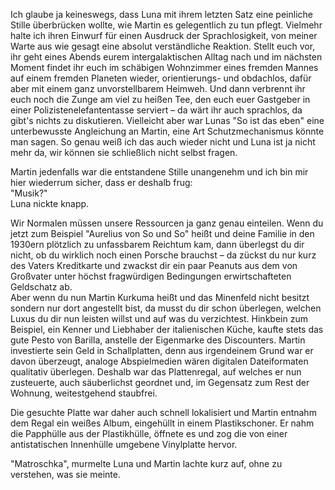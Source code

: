Ich glaube ja keineswegs, dass Luna mit ihrem letzten Satz eine peinliche Stille überbrücken wollte, wie Martin es gelegentlich zu tun pflegt. Vielmehr halte ich ihren Einwurf für einen Ausdruck der Sprachlosigkeit, von meiner Warte aus wie gesagt eine absolut verständliche Reaktion. Stellt euch vor, ihr geht eines Abends eurem intergalaktischen Alltag nach und im nächsten Moment findet ihr euch im schäbigen Wohnzimmer eines fremden Mannes auf einem fremden Planeten wieder, orientierungs- und obdachlos, dafür aber mit einem ganz unvorstellbarem Heimweh. Und dann verbrennt ihr euch noch die Zunge am viel zu heißen Tee, den euch euer Gastgeber in einer Polizistenelefantentasse serviert – da wärt ihr auch sprachlos, da gibt's nichts zu diskutieren.
Vielleicht aber war Lunas "So ist das eben" eine unterbewusste Angleichung an Martin, eine Art Schutzmechanismus könnte man sagen. So genau weiß ich das auch wieder nicht und Luna ist ja nicht mehr da, wir können sie schließlich nicht selbst fragen.  
  
Martin jedenfalls war die entstandene Stille unangenehm und ich bin mir hier wiederrum sicher, dass er deshalb frug:  
"Musik?"  
Luna nickte knapp.  

Wir Normalen müssen unsere Ressourcen ja ganz genau einteilen. Wenn du jetzt zum Beispiel "Aurelius von So und So" heißt und deine Familie in den 1930ern plötzlich zu unfassbarem Reichtum kam, dann überlegst du dir nicht, ob du wirklich noch einen Porsche brauchst – da zückst du nur kurz des Vaters Kreditkarte und zwackst dir ein paar Peanuts aus dem von Großvater unter höchst fragwürdigen Bedingungen erwirtschafteten Geldschatz ab.  
Aber wenn du nun Martin Kurkuma heißt und das Minenfeld nicht besitzt sondern nur dort angestellt bist, da musst du dir schon überlegen, welchen Luxus du dir nun leisten willst und auf was du verzichtest. Hinkbein zum Beispiel, ein Kenner und Liebhaber der italienischen Küche, kaufte stets das gute Pesto von Barilla, anstelle der Eigenmarke des Discounters. Martin investierte sein Geld in Schallplatten, denn aus irgendeinem Grund war er davon überzeugt, analoge Abspielmedien wären digitalen Dateiformaten qualitativ überlegen. Deshalb war das Plattenregal, auf welches er nun zusteuerte, auch säuberlichst geordnet und, im Gegensatz zum Rest der Wohnung, weitestgehend staubfrei.

Die gesuchte Platte war daher auch schnell lokalisiert und Martin entnahm dem Regal ein weißes Album, eingehüllt in einem Plastikschoner. Er nahm die Papphülle aus der Plastikhülle, öffnete es und zog die von einer antistatischen Innenhülle umgebene Vinylplatte hervor.

"Matroschka", murmelte Luna und Martin lachte kurz auf, ohne zu verstehen, was sie meinte.